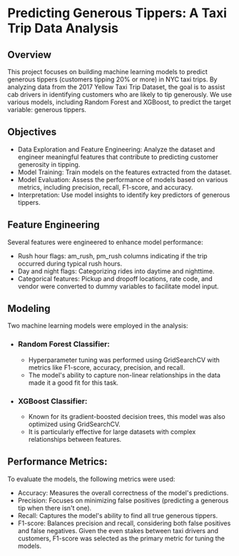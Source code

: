 # Predicting Generous Tippers: A Taxi Trip Data Analysis
## Overview
This project focuses on building machine learning models to predict generous tippers (customers tipping 20% or more) in NYC taxi trips. By analyzing data from the 2017 Yellow Taxi Trip Dataset, the goal is to assist cab drivers in identifying customers who are likely to tip generously. We use various models, including Random Forest and XGBoost, to predict the target variable: generous tippers.

## Objectives
- Data Exploration and Feature Engineering: Analyze the dataset and engineer meaningful features that contribute to predicting customer generosity in tipping.
- Model Training: Train models on the features extracted from the dataset.
- Model Evaluation: Assess the performance of models based on various metrics, including precision, recall, F1-score, and accuracy.
- Interpretation: Use model insights to identify key predictors of generous tippers.

## Feature Engineering
Several features were engineered to enhance model performance:

- Rush hour flags: am_rush, pm_rush columns indicating if the trip occurred during typical rush hours.
- Day and night flags: Categorizing rides into daytime and nighttime.
- Categorical features: Pickup and dropoff locations, rate code, and vendor were converted to dummy variables to facilitate model input.

## Modeling
Two machine learning models were employed in the analysis:

- ### Random Forest Classifier:
  - Hyperparameter tuning was performed using GridSearchCV with metrics like F1-score, accuracy, precision, and recall.
  - The model's ability to capture non-linear relationships in the data made it a good fit for this task.
- ### XGBoost Classifier:
  - Known for its gradient-boosted decision trees, this model was also optimized using GridSearchCV.
  - It is particularly effective for large datasets with complex relationships between features.

## Performance Metrics:
To evaluate the models, the following metrics were used:

- Accuracy: Measures the overall correctness of the model's predictions.
- Precision: Focuses on minimizing false positives (predicting a generous tip when there isn't one).
- Recall: Captures the model's ability to find all true generous tippers.
- F1-score: Balances precision and recall, considering both false positives and false negatives.
Given the even stakes between taxi drivers and customers, F1-score was selected as the primary metric for tuning the models.

